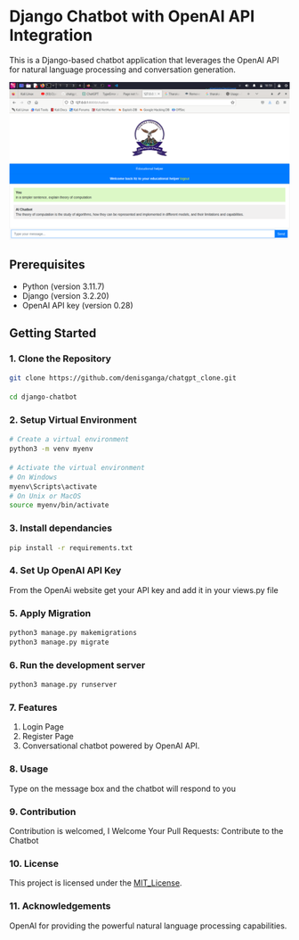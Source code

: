 # Django Chatbot with OpenAI API Integration

This is a Django-based chatbot application that leverages the OpenAI API for natural language processing and conversation generation.

![Example Image](nn.png)


## Prerequisites

- Python (version 3.11.7)
- Django (version 3.2.20)
- OpenAI API key (version 0.28)

## Getting Started

### 1. Clone the Repository

```bash
git clone https://github.com/denisganga/chatgpt_clone.git

cd django-chatbot
```

### 2. Setup Virtual Environment

```bash
# Create a virtual environment
python3 -m venv myenv

# Activate the virtual environment
# On Windows
myenv\Scripts\activate
# On Unix or MacOS
source myenv/bin/activate
```
### 3. Install dependancies

```bash
pip install -r requirements.txt
```
### 4.  Set Up OpenAI API Key

From the OpenAi website get your API key and add it in your views.py file

### 5. Apply Migration

```bash
python3 manage.py makemigrations
python3 manage.py migrate
```
### 6. Run the development server

```bash
python3 manage.py runserver
```
### 7. Features
1) Login Page
2) Register Page
3) Conversational chatbot powered by OpenAI API.

### 8. Usage
Type on the message box and the chatbot will respond to you

### 9. Contribution
Contribution is welcomed, I Welcome Your Pull Requests: Contribute to the Chatbot

### 10. License
This project is licensed under the [MIT_License](MIT_License).

### 11. Acknowledgements
OpenAI for providing the powerful natural language processing capabilities.
